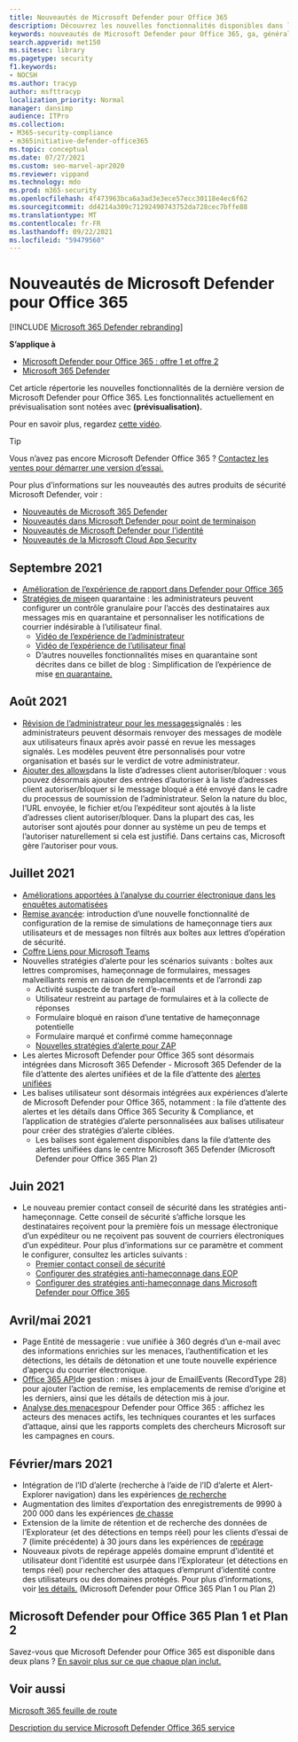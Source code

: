 ```yaml
---
title: Nouveautés de Microsoft Defender pour Office 365
description: Découvrez les nouvelles fonctionnalités disponibles dans la dernière version de Microsoft Defender pour Office 365.
keywords: nouveautés de Microsoft Defender pour Office 365, ga, généralement disponibles, fonctionnalités, disponibles, nouvelles
search.appverid: met150
ms.sitesec: library
ms.pagetype: security
f1.keywords:
- NOCSH
ms.author: tracyp
author: msfttracyp
localization_priority: Normal
manager: dansimp
audience: ITPro
ms.collection:
- M365-security-compliance
- m365initiative-defender-office365
ms.topic: conceptual
ms.date: 07/27/2021
ms.custom: seo-marvel-apr2020
ms.reviewer: vippand
ms.technology: mdo
ms.prod: m365-security
ms.openlocfilehash: 4f473963bca6a3ad3e3ece57ecc30118e4ec6f62
ms.sourcegitcommit: dd4214a309c71292490743752da728cec7bffe88
ms.translationtype: MT
ms.contentlocale: fr-FR
ms.lasthandoff: 09/22/2021
ms.locfileid: "59479560"
---
```

# <a name="whats-new-in-microsoft-defender-for-office-365"></a>Nouveautés de Microsoft Defender pour Office 365

[!INCLUDE [Microsoft 365 Defender rebranding](../includes/microsoft-defender-for-office.md)]

**S’applique à**
- [Microsoft Defender pour Office 365 : offre 1 et offre 2](defender-for-office-365.md)
- [Microsoft 365 Defender](../defender/microsoft-365-defender.md)

Cet article répertorie les nouvelles fonctionnalités de la dernière version de Microsoft Defender pour Office 365. Les fonctionnalités actuellement en prévisualisation sont notées avec **(prévisualisation).**

Pour en savoir plus, regardez [cette vidéo](https://www.youtube.com/watch?v=Tdz6KfruDGo&list=PL3ZTgFEc7LystRja2GnDeUFqk44k7-KXf&index=3).

> [!TIP]
> Vous n’avez pas encore Microsoft Defender Office 365 ? [Contactez les ventes pour démarrer une version d’essai.](https://info.microsoft.com/ww-landing-M365SMB-web-contact.html)

Pour plus d’informations sur les nouveautés des autres produits de sécurité Microsoft Defender, voir :

- [Nouveautés de Microsoft 365 Defender](../defender/whats-new.md)
- [Nouveautés dans Microsoft Defender pour point de terminaison](../defender-endpoint/whats-new-in-microsoft-defender-atp.md)
- [Nouveautés de Microsoft Defender pour l’identité](/defender-for-identity/whats-new)
- [Nouveautés de la Microsoft Cloud App Security](/cloud-app-security/release-notes)

## <a name="september-2021"></a>Septembre 2021

- [Amélioration de l’expérience de rapport dans Defender pour Office 365](https://techcommunity.microsoft.com/t5/microsoft-defender-for-office/improving-the-reporting-experience-in-microsoft-defender-for/ba-p/2760898)
- [Stratégies de mise](quarantine-policies.md)en quarantaine : les administrateurs peuvent configurer un contrôle granulaire pour l’accès des destinataires aux messages mis en quarantaine et personnaliser les notifications de courrier indésirable à l’utilisateur final.
  - [Vidéo de l’expérience de l’administrateur](https://youtu.be/vnar4HowfpY)
  - [Vidéo de l’expérience de l’utilisateur final](https://youtu.be/s-vozLO43rI)
  - D’autres nouvelles fonctionnalités mises en quarantaine sont décrites dans ce billet de blog : Simplification de l’expérience de mise [en quarantaine.](https://techcommunity.microsoft.com/t5/microsoft-defender-for-office/simplifying-the-quarantine-experience/ba-p/2676388)

## <a name="august-2021"></a>Août 2021

- [Révision de l’administrateur pour les messages](admin-review-reported-message.md)signalés : les administrateurs peuvent désormais renvoyer des messages de modèle aux utilisateurs finaux après avoir passé en revue les messages signalés. Les modèles peuvent être personnalisés pour votre organisation et basés sur le verdict de votre administrateur.
- [Ajouter des allows](manage-tenant-allows.md)dans la liste d’adresses client autoriser/bloquer : vous pouvez désormais ajouter des entrées d’autoriser à la liste d’adresses client autoriser/bloquer si le message bloqué a été envoyé dans le cadre du processus de soumission de l’administrateur. Selon la nature du bloc, l’URL envoyée, le fichier et/ou l’expéditeur sont ajoutés à la liste d’adresses client autoriser/bloquer. Dans la plupart des cas, les autoriser sont ajoutés pour donner au système un peu de temps et l’autoriser naturellement si cela est justifié. Dans certains cas, Microsoft gère l’autoriser pour vous.

## <a name="july-2021"></a>Juillet 2021

- [Améliorations apportées à l’analyse du courrier électronique dans les enquêtes automatisées](email-analysis-investigations.md)
- [Remise avancée](configure-advanced-delivery.md): introduction d’une nouvelle fonctionnalité de configuration de la remise de simulations de hameçonnage tiers aux utilisateurs et de messages non filtrés aux boîtes aux lettres d’opération de sécurité.
- [Coffre Liens pour Microsoft Teams](safe-links.md#safe-links-settings-for-microsoft-teams)
- Nouvelles stratégies d’alerte pour les scénarios suivants : boîtes aux lettres compromises, hameçonnage de formulaires, messages malveillants remis en raison de remplacements et de l’arrondi zap
  - Activité suspecte de transfert d’e-mail
  - Utilisateur restreint au partage de formulaires et à la collecte de réponses
  - Formulaire bloqué en raison d’une tentative de hameçonnage potentielle
  - Formulaire marqué et confirmé comme hameçonnage
  - [Nouvelles stratégies d’alerte pour ZAP](../../compliance/new-defender-alert-policies.md)
- Les alertes Microsoft Defender pour Office 365 sont désormais intégrées dans Microsoft 365 Defender - Microsoft 365 Defender de la file d’attente des alertes unifiées et de la file d’attente des [alertes unifiées](../defender/investigate-alerts.md)
- [](user-tags.md) Les balises utilisateur sont désormais intégrées aux expériences d’alerte de Microsoft Defender pour Office 365, notamment : la file d’attente des alertes et les détails dans Office 365 Security & Compliance, et l’application de stratégies d’alerte personnalisées aux balises utilisateur pour créer des stratégies d’alerte ciblées. 
  - Les balises sont également disponibles dans la file d’attente des alertes unifiées dans le centre Microsoft 365 Defender (Microsoft Defender pour Office 365 Plan 2)

## <a name="june-2021"></a>Juin 2021

- Le nouveau premier contact conseil de sécurité dans les stratégies anti-hameçonnage. Cette conseil de sécurité s’affiche lorsque les destinataires reçoivent pour la première fois un message électronique d’un expéditeur ou ne reçoivent pas souvent de courriers électroniques d’un expéditeur. Pour plus d’informations sur ce paramètre et comment le configurer, consultez les articles suivants :
  - [Premier contact conseil de sécurité](set-up-anti-phishing-policies.md#first-contact-safety-tip)
  - [Configurer des stratégies anti-hameçonnage dans EOP](configure-anti-phishing-policies-eop.md)
  - [Configurer des stratégies anti-hameçonnage dans Microsoft Defender pour Office 365](configure-mdo-anti-phishing-policies.md)

## <a name="aprilmay-2021"></a>Avril/mai 2021

- [](mdo-email-entity-page.md)Page Entité de messagerie : vue unifiée à 360 degrés d’un e-mail avec des informations enrichies sur les menaces, l’authentification et les détections, les détails de détonation et une toute nouvelle expérience d’aperçu du courrier électronique.
- [Office 365 API](/office/office-365-management-api/office-365-management-activity-api-schema#email-message-events)de gestion : mises à jour de EmailEvents (RecordType 28) pour ajouter l’action de remise, les emplacements de remise d’origine et les derniers, ainsi que les détails de détection mis à jour.
- [Analyse des menaces](/microsoft-365/security/defender/threat-analytics)pour Defender pour Office 365 : affichez les acteurs des menaces actifs, les techniques courantes et les surfaces d’attaque, ainsi que les rapports complets des chercheurs Microsoft sur les campagnes en cours.

## <a name="februarymarch-2021"></a>Février/mars 2021

- Intégration de l’ID d’alerte (recherche à l’aide de l’ID d’alerte et Alert-Explorer navigation) dans les expériences [de recherche](threat-explorer.md)
- Augmentation des limites d’exportation des enregistrements de 9990 à 200 000 dans les expériences [de chasse](threat-explorer.md)
- Extension de la limite de rétention et de recherche des données de l’Explorateur (et des détections en temps réel) pour les clients d’essai de 7 (limite précédente) à 30 jours dans les expériences de [repérage](threat-explorer.md)
- Nouveaux pivots  de repérage appelés domaine emprunt d’identité et utilisateur dont l’identité est usurpée dans l’Explorateur (et détections en temps réel) pour rechercher des attaques d’emprunt d’identité contre des utilisateurs ou des domaines protégés.  Pour plus d’informations, voir [les détails.](threat-explorer.md#view-phishing-emails-sent-to-impersonated-users-and-domains) (Microsoft Defender pour Office 365 Plan 1 ou Plan 2)


## <a name="microsoft-defender-for-office-365-plan-1-and-plan-2"></a>Microsoft Defender pour Office 365 Plan 1 et Plan 2

Savez-vous que Microsoft Defender pour Office 365 est disponible dans deux plans ? [En savoir plus sur ce que chaque plan inclut.](defender-for-office-365.md#microsoft-defender-for-office-365-plan-1-and-plan-2)

## <a name="see-also"></a>Voir aussi

[Microsoft 365 feuille de route](https://www.microsoft.com/microsoft-365/roadmap)

[Description du service Microsoft Defender Office 365 service](/office365/servicedescriptions/office-365-advanced-threat-protection-service-description)
